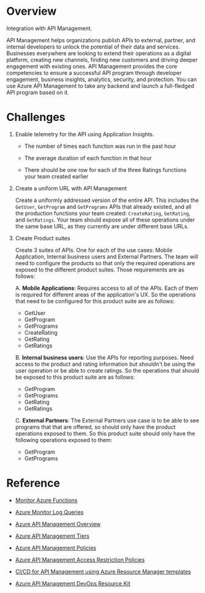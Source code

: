 # Overview
Integration with API Management.

API Management helps organizations publish APIs to external, partner, and internal developers to unlock the potential of their data and services. Businesses everywhere are looking to extend their operations as a digital platform, creating new channels, finding new customers and driving deeper engagement with existing ones. API Management provides the core competencies to ensure a successful API program through developer engagement, business insights, analytics, security, and protection. You can use Azure API Management to take any backend and launch a full-fledged API program based on it.

# Challenges

1. Enable telemetry for the API using Application Insights.

    * The number of times each function was run in the past hour

    * The average duration of each function in that hour

    * There should be one row for each of the three Ratings functions your team created earlier

2. Create a uniform URL with API Management

    Create a uniformly addressed version of the entire API. This includes the `GetUser`, `GetProgram` and `GetPrograms` APIs that already existed, and all the production functions your team created: `CreateRating`, `GetRating`, and `GetRatings`. Your team should expose all of these operations under the same base URL, as they currently are under different base URLs.

3. Create Product suites

    Create 3 suites of APIs. One for each of the use cases: Mobile Application, Internal business users and External Partners. The team will need to configure the products so that only the required operations are exposed to the different product suites. Those requirements are as follows:

    A. **Mobile Applications**: Requires access to all of the APIs. Each of them is required for different areas of the application's UX. So the operations that need to be configured for this product suite are as follows:

    * GetUser
    * GetProgram
    * GetPrograms
    * CreateRating
    * GetRating
    * GetRatings

    B. **Internal business users**: Use the APIs for reporting purposes.  Need access to the product and rating information but shouldn't be using the user operation or be able to create ratings.  So the operations that should be exposed to this product suite are as follows:

    * GetProgram
    * GetPrograms
    * GetRating
    * GetRatings

    C. **External Partners**: The External Partners use case is to be able to see programs that that are offered, so should only have the product operations exposed to them. So this product suite should only have the following operations exposed to them:

    * GetProgram
    * GetPrograms

# Reference

* [Monitor Azure Functions](https://docs.microsoft.com/azure/azure-functions/functions-monitoring)

* [Azure Monitor Log Queries](https://docs.microsoft.com/azure/azure-monitor/log-query/log-query-overview)

* [Azure API Management Overview](https://docs.microsoft.com/azure/api-management/api-management-key-concepts)

* [Azure API Management Tiers](https://docs.microsoft.com/azure/api-management/api-management-features)

* [Azure API Management Policies](https://docs.microsoft.com/azure/api-management/set-edit-policies)

* [Azure API Management Access Restriction Policies](https://docs.microsoft.com/azure/api-management/api-management-access-restriction-policies)

* [CI/CD for API Management using Azure Resource Manager templates](https://docs.microsoft.com/en-us/azure/api-management/devops-api-development-templates)

* [Azure API Management DevOps Resource Kit](https://github.com/Azure/azure-api-management-devops-resource-kit)